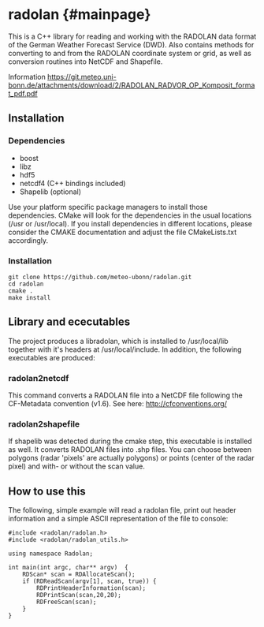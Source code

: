 # radolan                                                                                       {#mainpage}

This is a C++ library for reading and working with the RADOLAN data format of 
the German Weather Forecast Service (DWD). Also contains methods for converting 
to and from the RADOLAN coordinate system or grid, as well as conversion routines 
into NetCDF and Shapefile.

Information 
https://git.meteo.uni-bonn.de/attachments/download/2/RADOLAN_RADVOR_OP_Komposit_format_pdf.pdf

## Installation

### Dependencies
* boost
* libz
* hdf5
* netcdf4 (C++ bindings included)
* Shapelib (optional)

Use your platform specific package managers to install those dependencies. 
CMake will look for the dependencies in the usual locations (/usr or /usr/local).
If you install dependencies in different locations, please consider the CMAKE
documentation and adjust the file CMakeLists.txt accordingly.

### Installation

    git clone https://github.com/meteo-ubonn/radolan.git
    cd radolan
    cmake .
    make install

## Library and ececutables

The project produces a libradolan, which is installed to /usr/local/lib
together with it's headers at /usr/local/include. In addition, the following
executables are produced:

### radolan2netcdf
This command converts a RADOLAN file into a NetCDF file following the 
CF-Metadata convention (v1.6). See here: http://cfconventions.org/

### radolan2shapefile
If shapelib was detected during the cmake step, this executable is installed 
as well. It converts RADOLAN files into .shp files. You can choose between
polygons (radar 'pixels' are actually polygons) or points (center of the radar
pixel) and with- or without the scan value.

## How to use this
The following, simple example will read a radolan file, print out header information 
and a simple ASCII representation of the file to console:

    #include <radolan/radolan.h>
    #include <radolan/radolan_utils.h>
    
    using namespace Radolan;
    
    int main(int argc, char** argv)  {
        RDScan* scan = RDAllocateScan();
        if (RDReadScan(argv[1], scan, true)) {
            RDPrintHeaderInformation(scan);
            RDPrintScan(scan,20,20);
            RDFreeScan(scan);
        }
    }